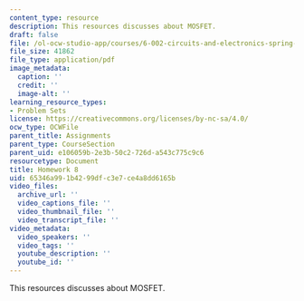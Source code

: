 ```yaml
---
content_type: resource
description: This resources discusses about MOSFET.
draft: false
file: /ol-ocw-studio-app/courses/6-002-circuits-and-electronics-spring-2007/65346a991b4299dfc3e7ce4a8dd6165b_hw8.pdf
file_size: 41862
file_type: application/pdf
image_metadata:
  caption: ''
  credit: ''
  image-alt: ''
learning_resource_types:
- Problem Sets
license: https://creativecommons.org/licenses/by-nc-sa/4.0/
ocw_type: OCWFile
parent_title: Assignments
parent_type: CourseSection
parent_uid: e106059b-2e3b-50c2-726d-a543c775c9c6
resourcetype: Document
title: Homework 8
uid: 65346a99-1b42-99df-c3e7-ce4a8dd6165b
video_files:
  archive_url: ''
  video_captions_file: ''
  video_thumbnail_file: ''
  video_transcript_file: ''
video_metadata:
  video_speakers: ''
  video_tags: ''
  youtube_description: ''
  youtube_id: ''
---
```

This resources discusses about MOSFET.